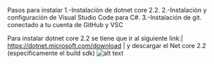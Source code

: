 Pasos para instalar 
1.-Instalación de dotnet core 2.2.
2.-Instalación y configuración de Visual Studio Code para C#.
3.-Instalación de git. conectado a tu cuenta de GitHub y VSC

Para instalar dotnet core 2.2 se tiene que ir al siguiente link:| https://dotnet.microsoft.com/download | y descargar el Net core 2.2 (especificamente el build sdk) 
![alt text](http://www.mug-it.org.ar/multimedios/imgs/17555_620.jpg "Logo Title Text 1")
